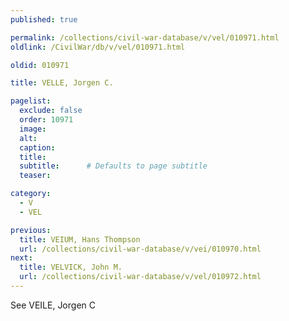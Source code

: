 ```yaml
---
published: true

permalink: /collections/civil-war-database/v/vel/010971.html
oldlink: /CivilWar/db/v/vel/010971.html

oldid: 010971

title: VELLE, Jorgen C.

pagelist:
  exclude: false
  order: 10971
  image: 
  alt:
  caption:
  title:
  subtitle:      # Defaults to page subtitle
  teaser:

category: 
  - V 
  - VEL

previous:
  title: VEIUM, Hans Thompson
  url: /collections/civil-war-database/v/vei/010970.html  
next:
  title: VELVICK, John M.
  url: /collections/civil-war-database/v/vel/010972.html   
---
```

See VEILE, Jorgen C